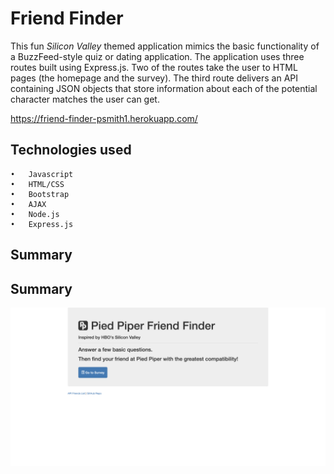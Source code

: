 # Friend Finder
This fun *Silicon Valley* themed application mimics the basic functionality of a BuzzFeed-style quiz or dating application. The application uses three routes built using Express.js. Two of the routes take the user to HTML pages (the homepage and the survey). The third route delivers an API containing JSON objects that store information about each of the potential character matches the user can get.

https://friend-finder-psmith1.herokuapp.com/

## Technologies used
	•	Javascript
	•	HTML/CSS
	•	Bootstrap
	•	AJAX
	•	Node.js
	•	Express.js

## Summary

## Summary

![Friend Finder Screenshot](app/public/assets/images/friendfinder.png)
